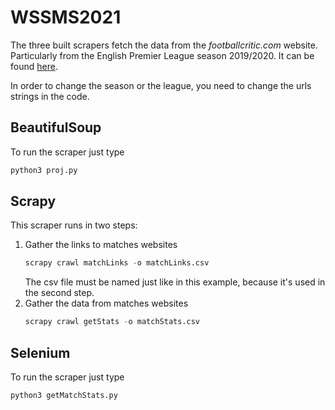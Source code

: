 # WSSMS2021
The three built scrapers fetch the data from the *footballcritic.com* website.
Particularly from the English Premier League season 2019/2020. It can be found [here](https://www.footballcritic.com/premier-league/season-2019-2020/matches/2/21558).

In order to change the season or the league, you need to change the urls strings in the code.

## BeautifulSoup
To run the scraper just type
```python
python3 proj.py
```

## Scrapy
This scraper runs in two steps:
1. Gather the links to matches websites
    ```python
    scrapy crawl matchLinks -o matchLinks.csv
    ```
    The csv file must be named just like in this example, because it's used in the second step.
1. Gather the data from matches websites
    ```python
    scrapy crawl getStats -o matchStats.csv
    ```

## Selenium
To run the scraper just type
```python
python3 getMatchStats.py
```

